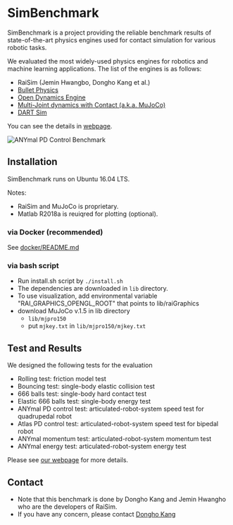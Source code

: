 # SimBenchmark

SimBenchmark is a project providing the reliable benchmark results of state-of-the-art physics engines used for contact simulation for various robotic tasks.

We evaluated the most widely-used physics engines for robotics and machine learning applications. 
The list of the engines is as follows:

- RaiSim (Jemin Hwangbo, Dongho Kang et al.)
- [Bullet Physics](http://bulletphysics.org/)
- [Open Dynamics Engine](http://www.ode.org/)
- [Multi-Joint dynamics with Contact (a.k.a. MuJoCo)](http://mujoco.org/)
- [DART Sim](https://dartsim.github.io/)

You can see the details in [webpage](https://leggedrobotics.github.io/SimBenchmark/).

![ANYmal PD Control Benchmark](https://leggedrobotics.github.io/SimBenchmark/about/anymal.gif)

## Installation

SimBenchmark runs on Ubuntu 16.04 LTS.  

Notes:
- RaiSim and MuJoCo is proprietary. 
- Matlab R2018a is reuiqred for plotting (optional). 

### via Docker (recommended)

See [docker/README.md](https://github.com/leggedrobotics/SimBenchmark/blob/master/docker/README.md)

### via bash script 

- Run install.sh script by ```./install.sh ```
- The dependencies are downloaded in ```lib``` directory.
- To use visualization, add environmental variable "RAI_GRAPHICS_OPENGL_ROOT" that points to lib/raiGraphics
- download MuJoCo v.1.5 in lib directory
    - ```lib/mjpro150```
    - put ```mjkey.txt``` in ```lib/mjpro150/mjkey.txt```

## Test and Results

We designed the following tests for the evaluation 

- Rolling test: friction model test
- Bouncing test: single-body elastic collision test
- 666 balls test: single-body hard contact test
- Elastic 666 balls test: single-body energy test
- ANYmal PD control test: articulated-robot-system speed test for quadrupedal robot
- Atlas PD control test: articulated-robot-system speed test for bipedal robot
- ANYmal momentum test: articulated-robot-system momentum test
- ANYmal energy test: articulated-robot-system energy test

Please see [our webpage](https://leggedrobotics.github.io/SimBenchmark/) for more details. 

<!-- ## Citation

If you want to refer the benchmark result in an academic publication, please consider citing as 
 -->
## Contact

- Note that this benchmark is done by Dongho Kang and Jemin Hwangho who are the developers of RaiSim.
- If you have any concern, please contact [Dongho Kang](mailto:kangd@ethz.ch)
